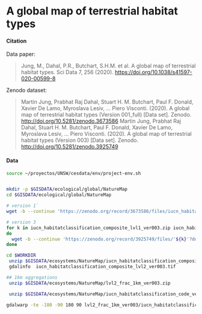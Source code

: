 # A global map of terrestrial habitat types

#### Citation


Data paper:
> Jung, M., Dahal, P.R., Butchart, S.H.M. et al. A global map of terrestrial habitat types. Sci Data 7, 256 (2020). https://doi.org/10.1038/s41597-020-00599-8

Zenodo dataset:
> Martin Jung, Prabhat Raj Dahal, Stuart H. M. Butchart, Paul F. Donald, Xavier De Lamo, Myroslava Lesiv, … Piero Visconti. (2020). A global map of terrestrial habitat types (Version 001_full) [Data set]. Zenodo. http://doi.org/10.5281/zenodo.3673586
> Martin Jung, Prabhat Raj Dahal, Stuart H. M. Butchart, Paul F. Donald, Xavier De Lamo, Myroslava Lesiv, … Piero Visconti. (2020). A global map of terrestrial habitat types (Version 003) [Data set]. Zenodo. http://doi.org/10.5281/zenodo.3925749

#### Data

```sh
source ~/proyectos/UNSW/cesdata/env/project-env.sh


mkdir -p $GISDATA/ecological/global/NatureMap
cd $GISDATA/ecological/global/NatureMap

# version 1`
wget -b --continue 'https://zenodo.org/record/3673586/files/iucn_habitatclassification_composite_ver001.zip?download=1' --output-document=iucn_habitatclassification_composite_ver001.zip

# version 3
for k in iucn_habitatclassification_composite_lvl1_ver003.zip iucn_habitatclassification_composite_lvl2_ver003.zip lvl1_frac_1km_ver003.zip  lvl2_frac_1km_ver003.zip iucn_habitatclassification_code_ver003.zip
do
  wget -b --continue 'https://zenodo.org/record/3925749/files/'${k}'?download=1' --output-document=${k}
done
```

```sh
cd $WORKDIR
 unzip $GISDATA/ecosystems/NatureMap/iucn_habitatclassification_composite_lvl2_ver003.zip
 gdalinfo  iucn_habitatclassification_composite_lvl2_ver003.tif

## 1km aggregations
 unzip $GISDATA/ecosystems/NatureMap/lvl2_frac_1km_ver003.zip

 unzip $GISDATA/ecosystems/NatureMap/iucn_habitatclassification_code_ver003.zip

gdalwarp -te -180 -90 180 90 lvl2_frac_1km_ver003/iucn_habitatclassification_fraction_lvl2__108_Forest\ –\ Subtropical-tropical\ swamp__ver003.tif NatureMap-108-1km.tif

```
